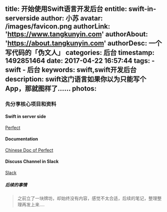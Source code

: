 title: 开始使用Swift语言开发后台
entitle: swift-in-serverside
author: 小苏
avatar: /images/favicon.png
authorLink: 'https://www.tangkunyin.com'
authorAbout: 'https://about.tangkunyin.com'
authorDesc: 一个写代码的「伪文人」
categories: 后台
timestamp: 1492851464
date: 2017-04-22 16:57:44
tags:
	- swift
	- 后台
keywords: swift,swift开发后台
description: swift这门语言如果你以为只能写个App，那就图样了......
photos:
---

### 先分享核心项目和资料

#### Swift in server side

[Perfect](https://github.com/PerfectlySoft/Perfect)


#### Documentation

[Chinese Doc of Perfect](http://perfect.org/docs/gettingStarted_zh_CN.html)

#### Discuss Channel in Slack

[Slack](http://www.perfect.ly/)



##### 后续的事情

> 之前立了一块牌坊，却始终没有内容，感觉不太合适，后续的笔记，整理整理再发上来....



